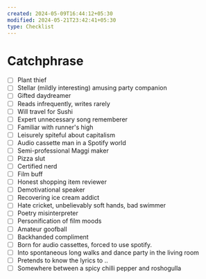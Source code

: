 ```yaml
---
created: 2024-05-09T16:44:12+05:30
modified: 2024-05-21T23:42:41+05:30
type: Checklist
---
```


# Catchphrase

- [ ] Plant thief
- [ ] Stellar (mildly interesting) amusing party companion
- [ ] Gifted daydreamer
- [ ] Reads infrequently, writes rarely
- [ ] Will travel for Sushi
- [ ] Expert unnecessary song rememberer
- [ ] Familiar with runner's high
- [ ] Leisurely spiteful about capitalism
- [ ] Audio cassette man in a Spotify world
- [ ] Semi-professional Maggi maker
- [ ] Pizza slut
- [ ] Certified nerd
- [ ] Film buff
- [ ] Honest shopping item reviewer
- [ ] Demotivational speaker
- [ ] Recovering ice cream addict
- [ ] Hate cricket, unbelievably soft hands, bad swimmer
- [ ] Poetry misinterpreter
- [ ] Personification of film moods
- [ ] Amateur goofball
- [ ] Backhanded compliment
- [ ] Born for audio cassettes, forced to use spotify.
- [ ] Into spontaneous long walks and dance party in the living room
- [ ] Pretends to know the lyrics to ..
- [ ] Somewhere between a spicy chilli pepper and roshogulla

